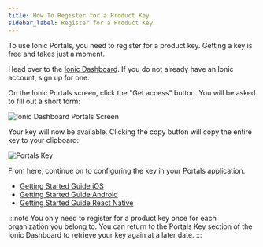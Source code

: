 ```yaml
---
title: How To Register for a Product Key
sidebar_label: Register for a Product Key
---
```


To use Ionic Portals, you need to register for a product key. Getting a key is free and takes just a moment.

Head over to the [Ionic Dashboard](https://dashboard.ionicframework.com/portals). If you do not already have an Ionic account, sign up for one.

On the Ionic Portals screen, click the "Get access" button. You will be asked to fill out a short form:

![Ionic Dashboard Portals Screen](/img/how-to/obtain-registration-key-1.png)

Your key will now be available. Clicking the copy button will copy the entire key to your clipboard:

![Portals Key](/img/how-to/obtain-registration-key-2.png)

From here, continue on to configuring the key in your Portals application.

- [Getting Started Guide iOS](./for-iOS/guide)
- [Getting Started Guide Android](./for-android/guide)
- [Getting Started Guide React Native](./for-react-native/guide)

:::note
You only need to register for a product key once for each organization you belong to. You can return to the Portals Key section of the Ionic Dashboard to retrieve your key again at a later date.
:::
